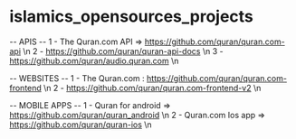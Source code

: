 # islamics_opensources_projects

-- APIS --
1 - The Quran.com API => https://github.com/quran/quran.com-api \n
2 - https://github.com/quran/quran-api-docs \n
3 - https://github.com/quran/audio.quran.com \n

-- WEBSITES -- 
1 - The Quran.com : https://github.com/quran/quran.com-frontend \n 
2 - https://github.com/quran/quran.com-frontend-v2 \n 

-- MOBILE APPS --
1 - Quran for android => https://github.com/quran/quran_android  \n
2 - Quran.com Ios app =>  https://github.com/quran/quran-ios \n
